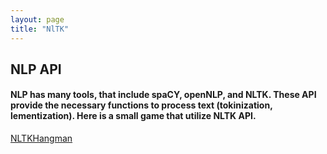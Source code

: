```yaml
---
layout: page
title: "NlTK"
---
```


## NLP API
#### NLP has many tools, that include spaCY, openNLP, and NLTK. These API provide the necessary functions to process text (tokinization, lementization). Here is a small game that utilize NLTK API.
[NLTKHangman](https://github.com/jacobvillegas/NLP_Portfolio/tree/main/NLTK-tokenization)
